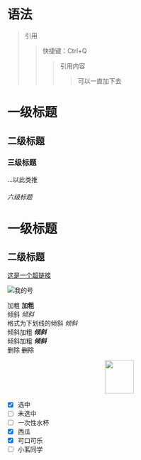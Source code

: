 # 语法

> 引用 
>>快捷键：Ctrl+Q
>>> 引用内容
>>>>可以一直加下去



# 一级标题
## 二级标题
### 三级标题
...以此类推
###### 六级标题

一级标题
============
二级标题
----------


[这是一个超链接](http://m.shaboa.com/ "链接title")

![我的号](http://img.bestmath.cn/2019/02/25/1551088862232.png "图片title")

加粗 **加粗**  
倾斜 *倾斜*  
格式为下划线的倾斜 _倾斜_  
倾斜加粗 ***倾斜***  
倾斜加粗 **_倾斜_**  
删除 ~~删除~~  


<div align="center"><img width="65" height="75" src="http://img.bestmath.cn/2019/02/25/1551088862232.png"/></div>

  - [x]  选中
  - [ ] 未选中
  - [ ] 一次性水杯
  - [x] 西瓜
  - [x] 可口可乐
  - [ ] 小茗同学
